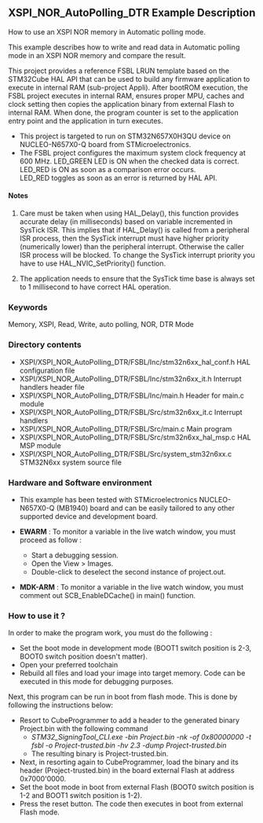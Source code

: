 ## <b>XSPI_NOR_AutoPolling_DTR Example Description</b>

How to use an XSPI NOR memory in Automatic polling mode.

This example describes how to write and read data in Automatic polling mode in an XSPI 
NOR memory and compare the result.

This project provides a reference FSBL LRUN template based on the STM32Cube HAL API that can be used 
to build any firmware application to execute in internal RAM (sub-project Appli). 
After bootROM execution, the FSBL project executes in internal RAM, ensures proper MPU, 
caches and clock setting then copies the application binary from external Flash to internal RAM. When done, 
the program counter is set to the application entry point and the application in turn executes.

- This project is targeted to run on STM32N657X0H3QU device on NUCLEO-N657X0-Q board from STMicroelectronics.  
- The FSBL project configures the maximum system clock frequency at 600 MHz.
LED_GREEN LED is ON when the checked data is correct.  
LED_RED is ON as soon as a comparison error occurs.  
LED_RED toggles as soon as an error is returned by HAL API.

#### <b>Notes</b>

 1. Care must be taken when using HAL_Delay(), this function provides accurate delay (in milliseconds)
    based on variable incremented in SysTick ISR. This implies that if HAL_Delay() is called from
    a peripheral ISR process, then the SysTick interrupt must have higher priority (numerically lower)
    than the peripheral interrupt. Otherwise the caller ISR process will be blocked.
    To change the SysTick interrupt priority you have to use HAL_NVIC_SetPriority() function.

 2. The application needs to ensure that the SysTick time base is always set to 1 millisecond
    to have correct HAL operation.

### <b>Keywords</b>

Memory, XSPI, Read, Write, auto polling, NOR, DTR Mode

### <b>Directory contents</b>

  - XSPI/XSPI_NOR_AutoPolling_DTR/FSBL/Inc/stm32n6xx_hal_conf.h    HAL configuration file
  - XSPI/XSPI_NOR_AutoPolling_DTR/FSBL/Inc/stm32n6xx_it.h          Interrupt handlers header file
  - XSPI/XSPI_NOR_AutoPolling_DTR/FSBL/Inc/main.h                  Header for main.c module
  - XSPI/XSPI_NOR_AutoPolling_DTR/FSBL/Src/stm32n6xx_it.c          Interrupt handlers
  - XSPI/XSPI_NOR_AutoPolling_DTR/FSBL/Src/main.c                  Main program
  - XSPI/XSPI_NOR_AutoPolling_DTR/FSBL/Src/stm32n6xx_hal_msp.c     HAL MSP module
  - XSPI/XSPI_NOR_AutoPolling_DTR/FSBL/Src/system_stm32n6xx.c      STM32N6xx system source file

### <b>Hardware and Software environment</b>

  - This example has been tested with STMicroelectronics NUCLEO-N657X0-Q (MB1940)
    board and can be easily tailored to any other supported device
    and development board.

  - **EWARM** : To monitor a variable in the live watch window, you must proceed as follow :
    - Start a debugging session.
    - Open the View > Images.
    - Double-click to deselect the second instance of project.out.

  - **MDK-ARM** : To monitor a variable in the live watch window, you must comment out SCB_EnableDCache() in main() function.

### <b>How to use it ?</b>

In order to make the program work, you must do the following :

 - Set the boot mode in development mode (BOOT1 switch position is 2-3, BOOT0 switch position doesn't matter).
 - Open your preferred toolchain
 - Rebuild all files and load your image into target memory. Code can be executed in this mode for debugging purposes.

 Next, this program can be run in boot from flash mode. This is done by following the instructions below:

 - Resort to CubeProgrammer to add a header to the generated binary Project.bin with the following command
   - *STM32_SigningTool_CLI.exe -bin Project.bin -nk -of 0x80000000 -t fsbl -o Project-trusted.bin -hv 2.3 -dump Project-trusted.bin*
   - The resulting binary is Project-trusted.bin.
 - Next, in resorting again to CubeProgrammer, load the binary and its header (Project-trusted.bin) in the board external Flash at address 0x7000'0000.
 - Set the boot mode in boot from external Flash (BOOT0 switch position is 1-2 and BOOT1 switch position is 1-2).
 - Press the reset button. The code then executes in boot from external Flash mode.
 
